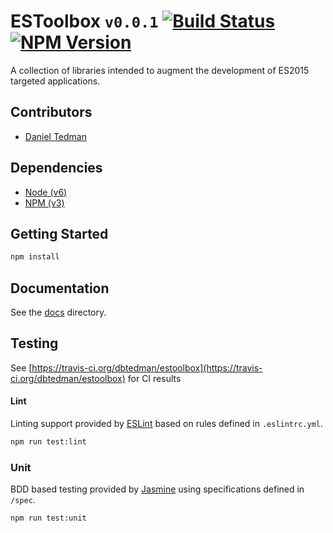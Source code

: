 
# ESToolbox `v0.0.1` [![Build Status](https://travis-ci.org/dbtedman/estoolbox.svg?branch=master)](https://travis-ci.org/dbtedman/estoolbox) [![NPM Version](https://img.shields.io/npm/v/estoolbox.svg)](https://www.npmjs.com/package/estoolbox)

A collection of libraries intended to augment the development of ES2015 targeted applications.

## Contributors

* [Daniel Tedman](http://danieltedman.com)

## Dependencies

* [Node (v6)](https://nodejs.org)
* [NPM (v3)](https://www.npmjs.com)

## Getting Started

```bash
npm install
```

## Documentation

See the [docs](./docs/) directory.

## Testing

See [https://travis-ci.org/dbtedman/estoolbox](https://travis-ci.org/dbtedman/estoolbox) for CI results

#### Lint

Linting support provided by [ESLint](http://eslint.org/) based on rules defined in `.eslintrc.yml`.

```bash
npm run test:lint
```

### Unit

BDD based testing provided by [Jasmine](http://jasmine.github.io) using specifications defined in `/spec`.

```bash
npm run test:unit
```
